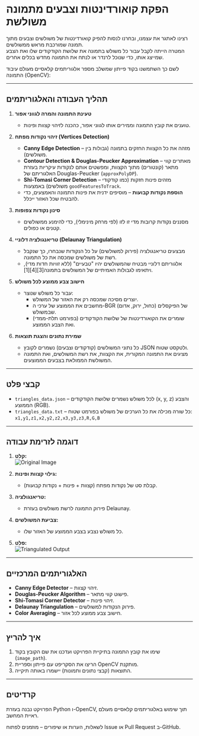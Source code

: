 # הפקת קואורדינטות וצבעים מתמונה משולשת

רצינו לאתגר את עצמנו, ובחרנו לנסות להפיק קואורדינטות של משולשים וצבעים מתוך תמונה שמורכבת מראש ממשולשים.  
המטרה הייתה לקבל עבור כל משולש בתמונה את שלושת הקודקודים שלו ואת הצבע שמייצג אותו, כדי שנוכל לרנדר או לנתח את התמונה מחדש בכלים אחרים.

לשם כך השתמשנו בקוד פייתון שמשלב מספר אלגוריתמים קלאסיים מעולם עיבוד התמונה (OpenCV):

---

## תהליך העבודה והאלגוריתמים

1. **טעינת התמונה והמרה לגווני אפור**  
   - טוענים את קובץ התמונה וממירים אותו לגווני אפור, כהכנה לזיהוי קצוות ופינות.

2. **זיהוי נקודות מפתח (Vertices Detection)**
   - **Canny Edge Detection** – מזהה את כל הקצוות החזקים בתמונה (גבולות בין משולשים).
   - **Contour Detection & Douglas-Peucker Approximation** – מאתרים קווי מתאר (קונטורים) מתוך הקצוות, ומפשטים אותם לנקודות עיקריות בעזרת האלגוריתם של Douglas-Peucker (`approxPolyDP`).
   - **Shi-Tomasi Corner Detection** – מזהים פינות חזקות (כמו קודקודי משולשים) באמצעות `goodFeaturesToTrack`.
   - **הוספת נקודות קבועות** – מוסיפים ידנית את פינות התמונה והאמצעים, כדי להבטיח שכל האזור ייכלל.

3. **סינון נקודות צפופות**  
   - מסננים נקודות קרובות מדי זו לזו (לפי מרחק מינימלי), כדי להימנע ממשולשים קטנים או כפולים.

4. **טריאנגולציה דלוניי (Delaunay Triangulation)**  
   - מבצעים טריאנגולציה (פירוק למשולשים) על כל הנקודות שנבחרו, כך שנקבל רשת של משולשים שמכסה את כל התמונה.  
   - אלגוריתם דלוניי מבטיח שהמשולשים יהיו "טבעיים" (ללא זוויות חדות מדי), ויתאימו לגבולות האמיתיים של המשולשים בתמונה[3][4][1].

5. **חישוב צבע ממוצע לכל משולש**  
   - עבור כל משולש שנוצר:
     - יוצרים מסיכה שמכסה רק את האזור של המשולש.
     - מחשבים את הממוצע של ערכי ה-BGR (כחול, ירוק, אדום) של הפיקסלים שבמשולש.
     - שומרים את הקואורדינטות של שלושת הקודקודים (בפורמט תלת-ממדי) ואת הצבע הממוצע.

6. **שמירת נתונים והצגת תוצאות**
   - כל נתוני המשולשים (קודקודים וצבעים) נשמרים לקובץ JSON ולטקסט שטוח.
   - מציגים את התמונה המקורית, את הקצוות, את רשת המשולשים, ואת התמונה המשולשת הממולאת בצבעים הממוצעים.

---

## קבצי פלט

- `triangles_data.json` – לכל משולש נשמרים שלושת הקודקודים (x, y, z) והצבע הממוצע (RGB).
- `triangles_data.txt` – כל שורה מכילה את כל הערכים של משולש בפורמט שטוח:  
  `x1,y1,z1,x2,y2,z2,x3,y3,z3,R,G,B`

---

## דוגמה לזרימת עבודה

1. **קלט:**  
   ![Original Image](./example_input.jpg)

2. **גילוי קצוות ופינות:**  
   - קבלת סט של נקודות מפתח (קצוות + פינות + נקודות קבועות).

3. **טריאנגולציה:**  
   - פירוק התמונה לרשת משולשים בעזרת Delaunay.

4. **צביעת המשולשים:**  
   - כל משולש נצבע בצבע הממוצע של האזור שלו.

5. **פלט:**  
   ![Triangulated Output](./example_output.jpg)

---

## האלגוריתמים המרכזיים

- **Canny Edge Detector** – זיהוי קצוות.
- **Douglas-Peucker Algorithm** – פישוט קווי מתאר.
- **Shi-Tomasi Corner Detector** – זיהוי פינות.
- **Delaunay Triangulation** – פירוק הנקודות למשולשים.
- **Color Averaging** – חישוב צבע ממוצע לכל אזור.

---

## איך להריץ

1. שימו את קובץ התמונה בתיקיית הפרויקט ועדכנו את שם הקובץ בקוד (`image_path`).
2. הריצו את הסקריפט עם פייתון וספריית OpenCV מותקנת.
3. התוצאות (קבצי נתונים ותמונות) יישמרו באותה תיקייה.

---

## קרדיטים

הפרויקט נבנה בעזרת Python ו-OpenCV, תוך שימוש באלגוריתמים קלאסיים מעולם ראיית המחשב.

לשאלות, הערות או שיפורים – מוזמנים לפתוח Issue או Pull Request ב-GitHub.

